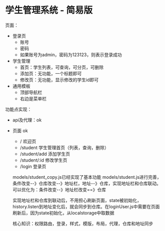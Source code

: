 # 学生管理系统 - 简易版

页面：

- 登录页
  - 账号
  - 密码
  - 如果账号为admin，密码为123123，则表示登录成功
- 学生管理
  - 首页：学生列表，可查询，可分页，可删除
  - 添加页：无功能，一个标题即可
  - 修改页：无功能，显示修改的学生id即可
- 通用模板
  - 顶部导航栏
  - 右边是菜单栏


功能点实现：

- api及代理：ok
- 页面  ok
  - /   欢迎页
  - /student    学生管理首页（列表，查询，删除）
  - /student/add    添加学生页
  - /student/:id    修改学生页
  - /login      登录页

   models/student_copy.js已经实现了基本功能 
   models/student.js进行完善，条件改变--》仓库改变--》地址栏，地址--》仓库，实现地址栏和仓库联动。可以优化为：条件改变--》地址栏改变==》仓库

   实现地址栏和仓库到联动后，不用担心刷新页面，state被初始化，  history.listen到地址变化后，就会同步到仓库。在loginUser.js中需要在页面刷新后，因为state初始化，从localstorage中取数据

   核心知识：权限路由，登录，样式，模版，布局，代理，仓库和地址同步